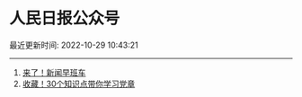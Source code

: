 # 人民日报公众号

最近更新时间: 2022-10-29 10:43:21

--- 
1. [来了！新闻早班车](https://mp.weixin.qq.com/s/4dahYBsRWFeT3Y9C7_qZDw) 
2. [收藏！30个知识点带你学习党章](https://mp.weixin.qq.com/s/cUXP5nDiTJRh_V-CYw2Z2Q) 

